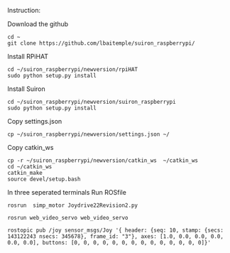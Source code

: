 Instruction:

Download the github
```
cd ~
git clone https://github.com/lbaitemple/suiron_raspberrypi/
```

Install RPiHAT
```
cd ~/suiron_raspberrypi/newversion/rpiHAT
sudo python setup.py install
```

Install Suiron
```
cd ~/suiron_raspberrypi/newversion/suiron_raspberrypi
sudo python setup.py install
```

Copy settings.json
```
cp ~/suiron_raspberrypi/newversion/settings.json ~/
```

Copy catkin_ws
```
cp -r ~/suiron_raspberrypi/newversion/catkin_ws  ~/catkin_ws
cd ~/catkin_ws
catkin_make
source devel/setup.bash
```


In three seperated terminals Run ROSfile
```
rosrun  simp_motor Joydrive22Revision2.py
```

```
rosrun web_video_servo web_video_servo 
```


```
rostopic pub /joy sensor_msgs/Joy '{ header: {seq: 10, stamp: {secs: 143122243 nsecs: 345678}, frame_id: "3"}, axes: [1.0, 0.0, 0.0, 0.0, 0.0, 0.0], buttons: [0, 0, 0, 0, 0, 0, 0, 0, 0, 0, 0, 0, 0, 0]}'
```

